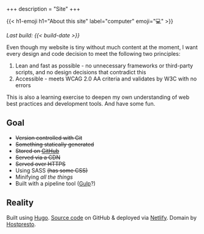 +++
description = "Site"
+++

{{< h1-emoji h1="About this site" label="computer" emoji="💻" >}}

*Last build: {{< build-date >}}*

Even though my website is tiny without much content at the moment, I want every design and code decision to meet the following two principles:

1. Lean and fast as possible - no unnecessary frameworks or third-party scripts, and no design decisions that contradict this
2. Accessible - meets WCAG 2.0 AA criteria and validates by W3C with no errors

This is also a learning exercise to deepen my own understanding of web best practices and development tools. And have some fun.

## Goal

* ~~Version controlled with Git~~
* ~~Something statically generated~~
* ~~Stored on [GitHub](https://www.github.com/alicegherbison)~~
* ~~Served via a CDN~~
* ~~Served over HTTPS~~
* Using SASS ~~(has some CSS)~~
* Minifying *all the things*
* Built with a pipeline tool ([Gulp](https://gulpjs.com)?)

## Reality

Built using [Hugo](https://gohugo.io). [Source code](https://github.com/alicegherbison/alicegherbison.com) on GitHub &amp; deployed via [Netlify](https://www.netlify.com). Domain by [Hostpresto](https://hostpresto.com/my/aff.php?aff=289).